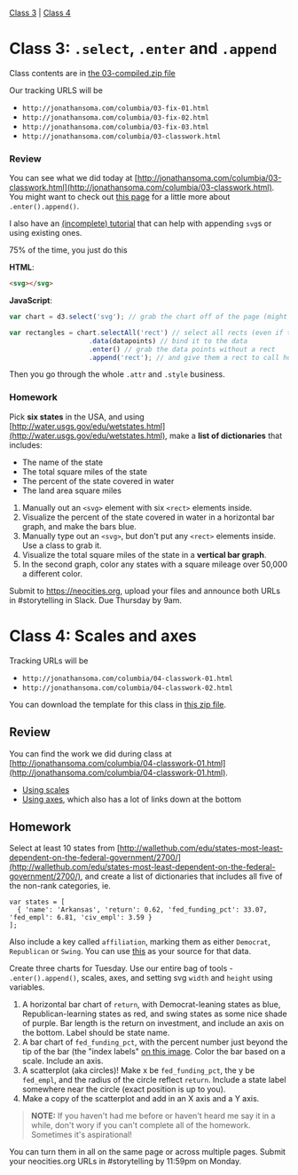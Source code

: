 [Class 3](#class3) | [Class 4](#class4)

<a id='class3'></a>

# Class 3: `.select`, `.enter` and `.append`

Class contents are in [the 03-compiled.zip file](https://github.com/jsoma/storytelling-2015/raw/master/class-03-04/03-compiled.zip)

Our tracking URLS will be 

* `http://jonathansoma.com/columbia/03-fix-01.html`
* `http://jonathansoma.com/columbia/03-fix-02.html`
* `http://jonathansoma.com/columbia/03-fix-03.html`
* `http://jonathansoma.com/columbia/03-classwork.html`

<a id="review"></a>

### Review

You can see what we did today at [http://jonathansoma.com/columbia/03-classwork.html](http://jonathansoma.com/columbia/03-classwork.html). You might want to check out [this page](http://alignedleft.com/tutorials/d3/the-power-of-data) for a little more about `.enter().append()`.

I also have an [(incomplete) tutorial](http://jonathansoma.com/tutorials/d3/using-select/) that can help with appending `svg`s or using existing ones.

75% of the time, you just do this

**HTML**:

```html
<svg></svg>
```

**JavaScript**:

```js
var chart = d3.select('svg'); // grab the chart off of the page (might want to use a class)

var rectangles = chart.selectAll('rect') // select all rects (even if there arent any)
                    .data(datapoints) // bind it to the data
                    .enter() // grab the data points without a rect
                    .append('rect'); // and give them a rect to call hom
```

Then you go through the whole `.attr` and `.style` business.

<a id="homework-3"></a>

### Homework

Pick **six states** in the USA, and using [http://water.usgs.gov/edu/wetstates.html](http://water.usgs.gov/edu/wetstates.html), make a **list of dictionaries** that includes:
  
  * The name of the state
  * The total square miles of the state
  * The percent of the state covered in water
  * The land area square miles

1. Manually out an `<svg>` element with six `<rect>` elements inside.
2. Visualize the percent of the state covered in water in a horizontal bar graph, and make the bars blue.
3. Manually type out an `<svg>`, but don't put any `<rect>` elements inside. Use a class to grab it.
4. Visualize the total square miles of the state in a **vertical bar graph**.
5. In the second graph, color any states with a square mileage over 50,000 a different color.

Submit to https://neocities.org, upload your files and announce both URLs in #storytelling in Slack. Due Thursday by 9am.

<a id='class4'></a>

# Class 4: Scales and axes

Tracking URLs will be

* `http://jonathansoma.com/columbia/04-classwork-01.html`
* `http://jonathansoma.com/columbia/04-classwork-02.html`

You can download the template for this class in [this zip file](https://github.com/jsoma/storytelling-2015/raw/master/class-03-04/04-compiled.zip).

## Review

You can find the work we did during class at [http://jonathansoma.com/columbia/04-classwork-01.html](http://jonathansoma.com/columbia/04-classwork-01.html).

* [Using scales](http://jonathansoma.com/tutorials/d3/using-scales/)
* [Using axes](http://jonathansoma.com/tutorials/d3/using-axes/), which also has a lot of links down at the bottom

## Homework

Select at least 10 states from [http://wallethub.com/edu/states-most-least-dependent-on-the-federal-government/2700/](http://wallethub.com/edu/states-most-least-dependent-on-the-federal-government/2700/), and create a list of dictionaries that includes all five of the non-rank categories, ie.

    var states = [ 
      { 'name': 'Arkansas', 'return': 0.62, 'fed_funding_pct': 33.07, 'fed_empl': 6.81, 'civ_empl': 3.59 }
    ];

Also include a key called `affiliation`, marking them as either `Democrat`, `Republican` or `Swing`. You can use [this](http://www.gallup.com/poll/160175/blue-states-outnumber-red-states.aspx) as your source for that data.

Create three charts for Tuesday. Use our entire bag of tools - `.enter().append()`, scales, axes, and setting svg `width` and `height` using variables.

1. A horizontal bar chart of `return`, with Democrat-leaning states as blue, Republican-learning states as red, and swing states as some nice shade of purple. Bar length is the return on investment, and include an axis on the bottom. Label should be state name.
2. A bar chart of `fed_funding_pct`, with the percent number just beyond the tip of the bar (the "index labels" [on this image](http://canvasjs.com/wp-content/uploads/2013/02/html5_chart_label.jpg). Color the bar based on a scale. Include an axis.
3. A scatterplot (aka circles)! Make x be `fed_funding_pct`, the y be `fed_empl`, and the radius of the circle reflect `return`. Include a state label somewhere near the circle (exact position is up to you).
4. Make a copy of the scatterplot and add in an X axis and a Y axis.

> **NOTE:** If you haven't had me before or haven't heard me say it in a while, don't wory if you can't complete all of the homework. Sometimes it's aspirational!

You can turn them in all on the same page or across multiple pages. Submit your neocities.org URLs in #storytelling by 11:59pm on Monday.
